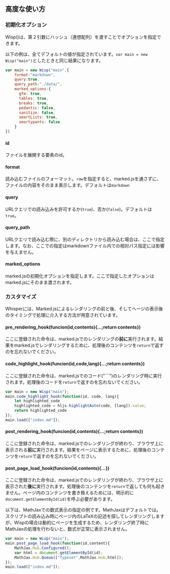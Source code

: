 
## 高度な使い方

### 初期化オプション
Wisp()は、第２引数にハッシュ（連想配列）を渡すことでオプションを指定できます。

以下の例は、全てデフォルトの値が指定されています。`var main = new Wisp("main")`としたときと同じ結果になります。

```javascript
var main = new Wisp("main",{
    format:"markdown",
    query:true,
    query_path:"./data/",
    marked_options:{
      gfm: true,
      tables: true,
      breaks: true,
      pedantic: false,
      sanitize: false,
      smartLists: true,
      smartypants: false
    }
})
```

#### id
ファイルを展開する要素のid。

#### format
読み込むファイルのフォーマット。`raw`を指定すると、marked.jsを通さずに、ファイルの内容をそのまま表示します。デフォルトは`markdown`

#### query
URLクエリでの読み込みを許可するか(`true`)、否か(`false`)。デフォルトは`true`。

#### query_path
URLクエリで読み込む際に、別のディレクトリから読み込む場合は、ここで指定します。なお、ここでの指定はmarkdownファイル内での相対パス指定には影響を与えません。

#### marked_options
marked.jsの初期化オプションを指定します。ここで指定したオプションはmarked.jsにそのまま渡されます。

### カスタマイズ
Whisperには、Marked.jsによるレンダリングの前と後、そしてヘージの表示後のタイミングで処理に介入する方法が用意されています。

#### pre_rendering_hook(funcion(id,contents){...;return contents})
ここに登録された命令は、marked.jsでのレンダリングの**前に**実行されます。結果をmarked.jsでレンダリングするために、処理後のコンテンツを`return`で返すのを忘れないでください。

#### code_highlight_hook(funcion(id,code,lang){...;return contents})
ここに登録された命令は、marked.jsでのコード("\`\`\`")のレンダリング時に実行されます。処理後のコードを`return`で返すのを忘れないでください。

```javascript
var main = new Wisp("main");
main.code_highlight_hook(function(id, code, lang){
    let highlighted_code 
    highlighted_code = hljs.highlightAuto(code, [lang]).value;
    return highlighted_code
});
main.load(["index.md"]);
```

#### post_rendering_hook(funcion(id,contents){...;return contents})
ここに登録された命令は、marked.jsでのレンダリングが終わり、ブラウザ上に表示される**前に**実行されます。結果をページに表示するために、処理後のコンテンツを`return`で返すのを忘れないでください。

#### post_page_load_hook(funcion(id,contents){...})
ここに登録された命令は、marked.jsでのレンダリングが終わり、ブラウザ上に表示された**後に**実行されます。処理後のコンテンツを`return`で返しても何も起きません。ページ内のコンテンツを書き換えるためには、明示的に`document.getElementById(id)`を呼ぶ必要があります。

以下は、MathJaxでの数式表示の指定の例です。MathJaxはデフォルトでは。スクリプトの読み込み時にページ内のLaTeXの記述を探してレンダリングしますが、Wispの場合は動的にページを生成するため、レンダリング終了時にMathJaxの処理を行わないと、数式が正常に表示されません。

```javascript
var main = new Wisp("main");
main.post_page_load_hook(function(id,content){
    MathJax.Hub.Configured();
    var html = document.getElementById(id);
    MathJax.Hub.Queue(["Typeset",MathJax.Hub,html]);
});
main.load(["index.md"]);
```
